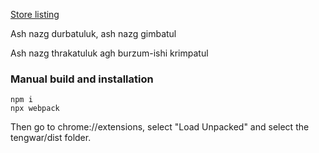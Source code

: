[Store listing](https://chromewebstore.google.com/detail/tengwar-transcriber/pcdkckmmamgpdagoenfhifahcfnpipne?authuser=1&hl=en)

Ash nazg durbatuluk, ash nazg gimbatul

Ash nazg thrakatuluk agh burzum-ishi krimpatul

### Manual build and installation
```
npm i
npx webpack
```

Then go to chrome://extensions, select "Load Unpacked" and select the tengwar/dist folder.
